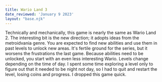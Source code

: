 ```yaml
---
title: Wario Land 3
date_reviewed: 'January 9 2023'
layout: "base.njk"
---
```


Technically and mechanically, this game is nearly the same as Wario Land 2. The interesting bit is the new direction; it adopts ideas from the metroidvania genre. You are expected to find new abilities and use them in past levels to unlock new areas. It's fertile ground for the series, but it worsens the frustrations the last game. Because abilities need to be unlocked, you start with an even less interesting Wario. Levels change depending on the time of day. I spent some time exploring a level only to figure out that it needed to be night not day, so I had to quit and restart the level, losing coins and progress. I dropped this game quick.